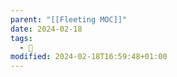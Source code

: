 ```yaml
---
parent: "[[Fleeting MOC]]"
date: 2024-02-18
tags:
  - 🦠
modified: 2024-02-18T16:59:48+01:00
---
```


